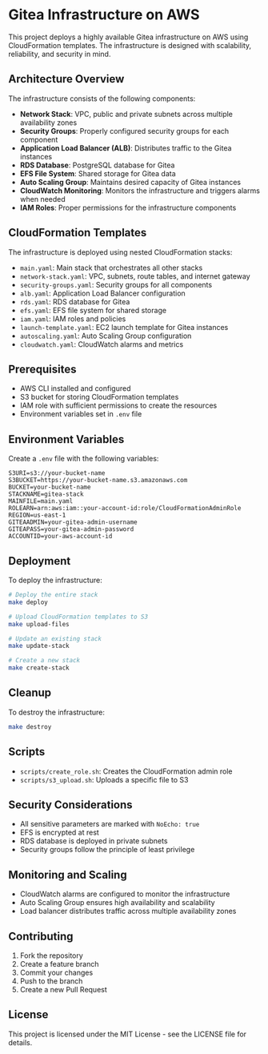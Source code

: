 # Gitea Infrastructure on AWS

This project deploys a highly available Gitea infrastructure on AWS using CloudFormation templates. The infrastructure is designed with scalability, reliability, and security in mind.

## Architecture Overview

The infrastructure consists of the following components:

- **Network Stack**: VPC, public and private subnets across multiple availability zones
- **Security Groups**: Properly configured security groups for each component
- **Application Load Balancer (ALB)**: Distributes traffic to the Gitea instances
- **RDS Database**: PostgreSQL database for Gitea
- **EFS File System**: Shared storage for Gitea data
- **Auto Scaling Group**: Maintains desired capacity of Gitea instances
- **CloudWatch Monitoring**: Monitors the infrastructure and triggers alarms when needed
- **IAM Roles**: Proper permissions for the infrastructure components

## CloudFormation Templates

The infrastructure is deployed using nested CloudFormation stacks:

- `main.yaml`: Main stack that orchestrates all other stacks
- `network-stack.yaml`: VPC, subnets, route tables, and internet gateway
- `security-groups.yaml`: Security groups for all components
- `alb.yaml`: Application Load Balancer configuration
- `rds.yaml`: RDS database for Gitea
- `efs.yaml`: EFS file system for shared storage
- `iam.yaml`: IAM roles and policies
- `launch-template.yaml`: EC2 launch template for Gitea instances
- `autoscaling.yaml`: Auto Scaling Group configuration
- `cloudwatch.yaml`: CloudWatch alarms and metrics

## Prerequisites

- AWS CLI installed and configured
- S3 bucket for storing CloudFormation templates
- IAM role with sufficient permissions to create the resources
- Environment variables set in `.env` file

## Environment Variables

Create a `.env` file with the following variables:

```
S3URI=s3://your-bucket-name
S3BUCKET=https://your-bucket-name.s3.amazonaws.com
BUCKET=your-bucket-name
STACKNAME=gitea-stack
MAINFILE=main.yaml
ROLEARN=arn:aws:iam::your-account-id:role/CloudFormationAdminRole
REGION=us-east-1
GITEAADMIN=your-gitea-admin-username
GITEAPASS=your-gitea-admin-password
ACCOUNTID=your-aws-account-id
```

## Deployment

To deploy the infrastructure:

```bash
# Deploy the entire stack
make deploy

# Upload CloudFormation templates to S3
make upload-files

# Update an existing stack
make update-stack

# Create a new stack
make create-stack
```

## Cleanup

To destroy the infrastructure:

```bash
make destroy
```

## Scripts

- `scripts/create_role.sh`: Creates the CloudFormation admin role
- `scripts/s3_upload.sh`: Uploads a specific file to S3

## Security Considerations

- All sensitive parameters are marked with `NoEcho: true`
- EFS is encrypted at rest
- RDS database is deployed in private subnets
- Security groups follow the principle of least privilege

## Monitoring and Scaling

- CloudWatch alarms are configured to monitor the infrastructure
- Auto Scaling Group ensures high availability and scalability
- Load balancer distributes traffic across multiple availability zones

## Contributing

1. Fork the repository
2. Create a feature branch
3. Commit your changes
4. Push to the branch
5. Create a new Pull Request

## License

This project is licensed under the MIT License - see the LICENSE file for details.